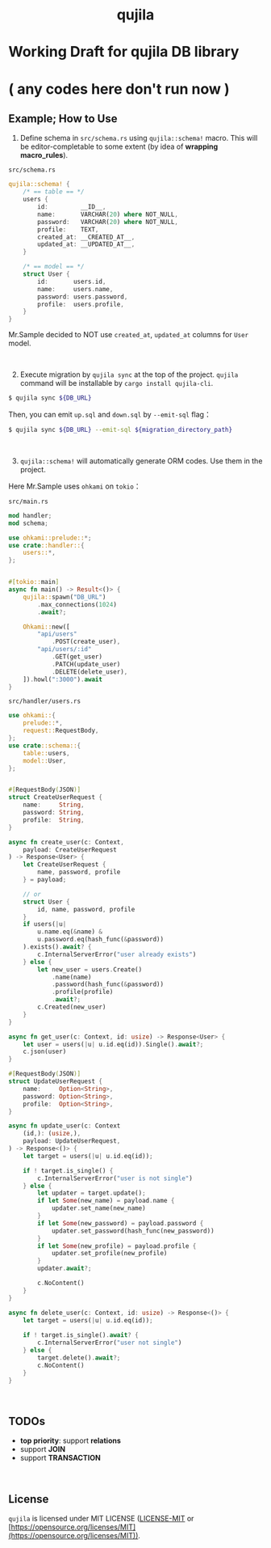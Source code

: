 <div align="center">
    <h1>qujila</h1>
</div>

# Working Draft for **qujila** DB library
# ( any codes here don't run now )

## Example; How to Use
1. Define schema in `src/schema.rs` using `qujila::schema!` macro. This will be editor-completable to some extent (by idea of **wrapping macro_rules**).

`src/schema.rs`
```rust
qujila::schema! {
    /* == table == */
    users {
        id:         __ID__,
        name:       VARCHAR(20) where NOT_NULL,
        password:   VARCHAR(20) where NOT_NULL,
        profile:    TEXT,
        created_at: __CREATED_AT__,
        updated_at: __UPDATED_AT__,
    }

    /* == model == */
    struct User {
        id:       users.id,
        name:     users.name,
        password: users.password,
        profile:  users.profile,
    }
}
```

Mr.Sample decided to NOT use `created_at`, `updated_at` columns for `User` model.

<br/>

2. Execute migration by `qujila sync` at the top of the project. `qujila` command will be installable by `cargo install qujila-cli`.

```sh
$ qujila sync ${DB_URL}
```
Then, you can emit `up.sql` and `down.sql` by `--emit-sql` flag：
```sh
$ qujila sync ${DB_URL} --emit-sql ${migration_directory_path}
```

<br/>

3. `qujila::schema!` will automatically generate ORM codes. Use them in the project.

Here Mr.Sample uses `ohkami` on `tokio`：

`src/main.rs`
```rust
mod handler;
mod schema;

use ohkami::prelude::*;
use crate::handler::{
    users::*,
};


#[tokio::main]
async fn main() -> Result<()> {
    qujila::spawn("DB_URL")
        .max_connections(1024)
        .await?;

    Ohkami::new([
        "api/users"
            .POST(create_user),
        "api/users/:id"
            .GET(get_user)
            .PATCH(update_user)
            .DELETE(delete_user),
    ]).howl(":3000").await
}
```

`src/handler/users.rs`
```rust
use ohkami::{
    prelude::*,
    request::RequestBody,
};
use crate::schema::{
    table::users,
    model::User,
};


#[RequestBody(JSON)]
struct CreateUserRequest {
    name:     String,
    password: String,
    profile:  String,
}

async fn create_user(c: Context,
    payload: CreateUserRequest
) -> Response<User> {
    let CreateUserRequest {
        name, password, profile
    } = payload;

    // or
    struct User {
        id, name, password, profile
    }
    if users(|u|
        u.name.eq(&name) &
        u.password.eq(hash_func(&password))
    ).exists().await? {
        c.InternalServerError("user already exists")
    } else {
        let new_user = users.Create()
            .name(name)
            .password(hash_func(&password))
            .profile(profile)
            .await?;
        c.Created(new_user)
    }
}

async fn get_user(c: Context, id: usize) -> Response<User> {
    let user = users(|u| u.id.eq(id)).Single().await?;
    c.json(user)
}

#[RequestBody(JSON)]
struct UpdateUserRequest {
    name:     Option<String>,
    password: Option<String>,
    profile:  Option<String>,
}

async fn update_user(c: Context
    (id,): (usize,),
    payload: UpdateUserRequest,
) -> Response<()> {
    let target = users(|u| u.id.eq(id));

    if ! target.is_single() {
        c.InternalServerError("user is not single")
    } else {
        let updater = target.update();
        if let Some(new_name) = payload.name {
            updater.set_name(new_name)
        }
        if let Some(new_password) = payload.password {
            updater.set_password(hash_func(new_password))
        }
        if let Some(new_profile) = payload.profile {
            updater.set_profile(new_profile)
        }
        updater.await?;

        c.NoContent()
    }
}

async fn delete_user(c: Context, id: usize) -> Response<()> {
    let target = users(|u| u.id.eq(id));
    
    if ! target.is_single().await? {
        c.InternalServerError("user not single")
    } else {
        target.delete().await?;
        c.NoContent()
    }
}
```

<br/>

## TODOs
- **top priority**: support **relations**
- support **JOIN**
- support **TRANSACTION**

<br/>

## License
`qujila` is licensed under MIT LICENSE ([LICENSE-MIT](https://github.com/kana-rus/qujila/blob/main/LICENSE-MIT) or [https://opensource.org/licenses/MIT](https://opensource.org/licenses/MIT)).
